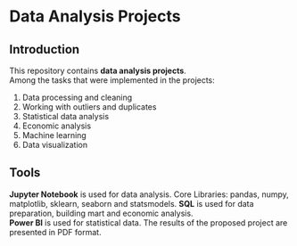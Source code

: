 # Data Analysis Projects

## Introduction

This repository contains **data analysis projects**.  
Among the tasks that were implemented in the projects:
1. Data processing and cleaning
2. Working with outliers and duplicates
3. Statistical data analysis
4. Economic analysis
5. Machine learning
6. Data visualization

## Tools

**Jupyter Notebook** is used for data analysis.
Core Libraries: pandas, numpy, matplotlib, sklearn, seaborn and statsmodels.
**SQL** is used for data preparation, building mart and economic analysis.  
**Power BI** is used for statistical data.
The results of the proposed project are presented in PDF format.

